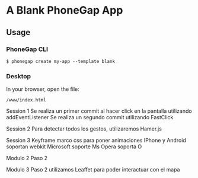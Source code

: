 # A Blank PhoneGap App

## Usage

### PhoneGap CLI

    $ phonegap create my-app --template blank

### Desktop

In your browser, open the file:

    /www/index.html
Session 1
   Se realiza un primer commit al hacer click en la pantalla utilizando addEventListener
   Se realiza un segundo commit utilizando FastClick

Session 2
  Para detectar todos los gestos, utilizaremos Hamer.js

Session 3
    Keyframe marco css para poner animaciones
    IPhone y Android soportan webkit
    Microsoft soporte Ms
    Opera soporta O

Modulo 2
    Paso 2

Modulo 3
    Paso 2 utilizamos Leaffet para poder interactuar con el mapa